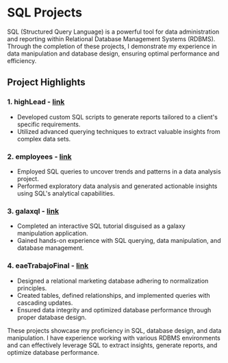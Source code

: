 # SQL Projects

SQL (Structured Query Language) is a powerful tool for data administration and reporting within Relational Database Management Systems (RDBMS). Through the completion of these projects, I demonstrate my experience in data manipulation and database design, ensuring optimal performance and efficiency.

## Project Highlights

### 1. highLead - [link](/highLead/)
- Developed custom SQL scripts to generate reports tailored to a client's specific requirements.
- Utilized advanced querying techniques to extract valuable insights from complex data sets.

### 2. employees - [link](/employees/)
- Employed SQL queries to uncover trends and patterns in a data analysis project.
- Performed exploratory data analysis and generated actionable insights using SQL's analytical capabilities.

### 3. galaxql - [link](/galaxql/)
- Completed an interactive SQL tutorial disguised as a galaxy manipulation application.
- Gained hands-on experience with SQL querying, data manipulation, and database management.

### 4. eaeTrabajoFinal - [link](/eaeTrabajoFinal/)
- Designed a relational marketing database adhering to normalization principles.
- Created tables, defined relationships, and implemented queries with cascading updates.
- Ensured data integrity and optimized database performance through proper database design.

These projects showcase my proficiency in SQL, database design, and data manipulation. I have experience working with various RDBMS environments and can effectively leverage SQL to extract insights, generate reports, and optimize database performance.